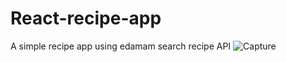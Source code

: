 # React-recipe-app
A simple recipe app using edamam search recipe API
![Capture](https://user-images.githubusercontent.com/63278092/120421819-a538e200-c384-11eb-9746-2fa1af4a0b5e.PNG)

